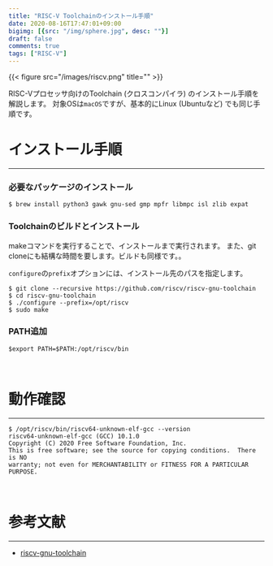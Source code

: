 ```yaml
---
title: "RISC-V Toolchainのインストール手順"
date: 2020-08-16T17:47:01+09:00
bigimg: [{src: "/img/sphere.jpg", desc: ""}]
draft: false
comments: true
tags: ["RISC-V"]
---
```


{{< figure src="/images/riscv.png" title="" >}}

RISC-Vプロセッサ向けのToolchain (クロスコンパイラ) のインストール手順を解説します。
対象OSは`macOS`ですが、基本的にLinux (Ubuntuなど) でも同じ手順です。


# インストール手順

------

### 必要なパッケージのインストール

```
$ brew install python3 gawk gnu-sed gmp mpfr libmpc isl zlib expat
```

### Toolchainのビルドとインストール

makeコマンドを実行することで、インストールまで実行されます。
また、git cloneにも結構な時間を要します。ビルドも同様です。。

`configure`の`prefix`オプションには、インストール先のパスを指定します。

```
$ git clone --recursive https://github.com/riscv/riscv-gnu-toolchain
$ cd riscv-gnu-toolchain
$ ./configure --prefix=/opt/riscv
$ sudo make
```

### PATH追加

```
$export PATH=$PATH:/opt/riscv/bin
```

<br>

# 動作確認

------

```
$ /opt/riscv/bin/riscv64-unknown-elf-gcc --version
riscv64-unknown-elf-gcc (GCC) 10.1.0
Copyright (C) 2020 Free Software Foundation, Inc.
This is free software; see the source for copying conditions.  There is NO
warranty; not even for MERCHANTABILITY or FITNESS FOR A PARTICULAR PURPOSE.
```

<br>

# 参考文献

------

 - [riscv-gnu-toolchain](https://github.com/riscv/riscv-gnu-toolchain)

